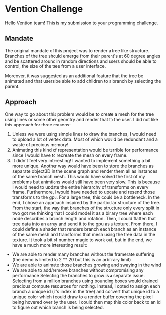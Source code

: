 # Vention Challenge
Hello Vention team!
This is my submission to your programming challenge.

## Mandate
The original mandate of this project was to render a tree like structure. Branches of the tree should emerge from their parent's at 60 degree angles and be scattered around in random directions and users should be able to control, the size of the tree from a user interface.

Moreover, it was suggested as an additional feature that the tree be animated and that users be able to add children to a branch by selecting the parent.

## Approach
One way to go about this problem would be to create a mesh for the tree using lines or some other geomtry and render that to the user. I did not like this approach for three reasons:
1. Unless we were using simple lines to draw the branches, I would need to upload a lot of vertex data. Most of which would be redundant and a waste of precious memory!
2. Animating this kind of representation would be terrible for performance since I would have to recreate the mesh on every frame.
3. It didn't feel very interesting! I wanted to implement something a bit more unique.
Another way would have been to store the branches as separate object3D in the scene graph and render them all as instances of the same branch mesh. This would have solved the first of my problems but animtions would still have been very slow. This is because I would need to update the entire hierarchy of transforms on every frame. Furthermore, I would have needed to update and resend those transforms to the gpu. For a large tree, this could be a bottleneck.
In the end, I chose an approach inspired by the particular structure of the tree. From the start, the way that branches of the structure only every split in two got me thinking that I could model it as a binary tree where each node describes a branch length and rotation. Then, I could flatten that tree data into an array and send it to the gpu as a texture. From there, I could define a shader that renders branch each branch as an instance of the same mesh and transforms that mesh using the tree data in the texture. It took a bit of number magic to work out, but in the end, we have a much more interesting result:
- We are able to render many branches without the framerate suffering (the demo is limited to 2 ** 20 but this is an arbitrary limit)
- We are able to animate those branches growing and swaying in the wind
- We are able to add/remove branches without compromising any performance
Selecting the branches to grow is a separate issue. Selecting from a million branches using bounding boxes would drained precious compute resources for nothing. Instead, I opted to assign each branch a unique id (it's index in the tree) and convert that unique id to a unique color which i could draw to a render buffer covering the pixel being hovered over by the user. I could then map this color back to an id to figure out which branch is being selected.